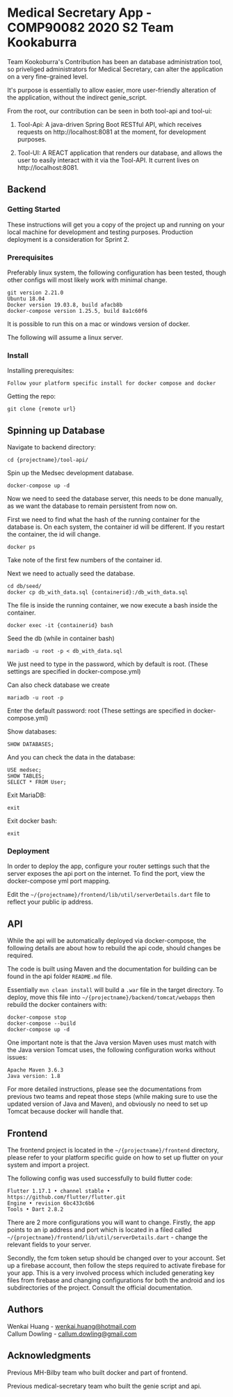 
# Medical Secretary App - COMP90082 2020 S2 Team Kookaburra

Team Kookoburra's Contribution has been an database administration tool, so priveliged administrators for Medical Secretary, can alter the application on a very fine-grained level. 

It's purpose is essentially to allow easier, more user-friendly alteration of the application, without the indirect genie_script. 

From the root, our contribution can be seen in both tool-api and tool-ui: 

1. Tool-Api: A java-driven Spring Boot RESTful API, which receives requests on http://localhost:8081 at the moment, for development purposes. 

2. Tool-UI: A REACT application that renders our database, and allows the user to easily interact with it via the Tool-API. It current lives on http://localhost:8081. 

## Backend

### Getting Started

These instructions will get you a copy of the project up and running on your local machine for development and testing purposes. Production deployment is a consideration for Sprint 2. 

### Prerequisites

Preferably linux system, the following configuration has been tested, though other configs will most likely work with minimal change.  

```
git version 2.21.0
Ubuntu 18.04
Docker version 19.03.8, build afacb8b
docker-compose version 1.25.5, build 8a1c60f6
```

It is possible to run this on a mac or windows version of docker.  

The following will assume a linux server.  

### Install

Installing prerequisites:  

```
Follow your platform specific install for docker compose and docker
```

Getting the repo:  

```
git clone {remote url}
```

## Spinning up Database

Navigate to backend directory:  

```
cd {projectname}/tool-api/
```

Spin up the Medsec development database. 

```
docker-compose up -d
```

Now we need to seed the database server, this needs to be done manually, as we want the database to remain persistent from now on.  

First we need to find what the hash of the running container for the database is. On each system, the container id will be different. If you restart the container, the id will change.  

```
docker ps
```

Take note of the first few numbers of the container id.  

Next we need to actually seed the database.  

```
cd db/seed/
docker cp db_with_data.sql {containerid}:/db_with_data.sql
```

The file is inside the running container, we now execute a bash inside the container.  

```
docker exec -it {containerid} bash
```

Seed the db (while in container bash)  

```
mariadb -u root -p < db_with_data.sql
```

We just need to type in the password, which by default is root. (These settings are specified in docker-compose.yml)  

Can also check database we create  

```
mariadb -u root -p
```

Enter the default password: root (These settings are specified in docker-compose.yml)  

Show databases:  

```
SHOW DATABASES;
```

And you can check the data in the database:  

```
USE medsec;
SHOW TABLES;
SELECT * FROM User;
```

Exit MariaDB:  

```
exit
```

Exit docker bash:  

```
exit
```



### Deployment

In order to deploy the app, configure your router settings such that the server exposes the api port on the internet. To find the port, view the docker-compose yml port mapping.  

Edit the ```~/{projectname}/frontend/lib/util/serverDetails.dart``` file to reflect your public ip address.  

## API

While the api will be automatically deployed via docker-compose, the following details are about how to rebuild the api code, should changes be required.  

The code is built using Maven and the documentation for building can be found in the api folder ```README.md``` file.  

Essentially ```mvn clean install``` will build a ```.war``` file in the target directory. To deploy, move this file into ```~/{projectname}/backend/tomcat/webapps``` then rebuild the docker containers with:  

```
docker-compose stop
docker-compose --build
docker-compose up -d
```

One important note is that the Java version Maven uses must match with the Java version Tomcat uses, the following configuration works without issues:  

```
Apache Maven 3.6.3
Java version: 1.8
```

For more detailed instructions, please see the documentations from previous two teams and repeat those steps (while making sure to use the updated version of Java and Maven), and obviously no need to set up Tomcat because docker will handle that.  

## Frontend

The frontend project is located in the ```~/{projectname}/frontend``` directory, please refer to your platform specific guide on how to set up flutter on your system and import a project.  

The following config was used successfully to build flutter code:  

```
Flutter 1.17.1 • channel stable • https://github.com/flutter/flutter.git
Engine • revision 6bc433c6b6
Tools • Dart 2.8.2
```

There are 2 more configurations you will want to change. Firstly, the app points to an ip address and port which is located in a filed called ```~/{projectname}/frontend/lib/util/serverDetails.dart``` - change the relevant fields to your server.  

Secondly, the fcm token setup should be changed over to your account. Set up a firebase account, then follow the steps required to activate firebase for your app. This is a very involved process which included generating key files from firebase and changing configurations for both the android and ios subdirectories of the project. Consult the official documentation.  

## Authors

Wenkai Huang - wenkai.huang@hotmail.com  
Callum Dowling - callum.dowling@gmail.com

## Acknowledgments

Previous MH-Bilby team who built docker and part of frontend.  

Previous medical-secretary team who built the genie script and api.
